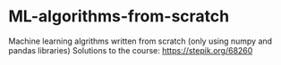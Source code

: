 # ML-algorithms-from-scratch
Machine learning algrithms written from scratch (only using numpy and pandas libraries)
Solutions to the course: https://stepik.org/68260
